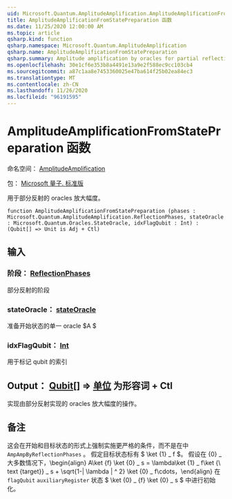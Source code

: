 ```yaml
---
uid: Microsoft.Quantum.AmplitudeAmplification.AmplitudeAmplificationFromStatePreparation
title: AmplitudeAmplificationFromStatePreparation 函数
ms.date: 11/25/2020 12:00:00 AM
ms.topic: article
qsharp.kind: function
qsharp.namespace: Microsoft.Quantum.AmplitudeAmplification
qsharp.name: AmplitudeAmplificationFromStatePreparation
qsharp.summary: Amplitude amplification by oracles for partial reflections.
ms.openlocfilehash: 30e1cf6e353b8a4491e13a9e2f588ec9cc103cb4
ms.sourcegitcommit: a87c1aa8e7453360025e47ba614f25b02ea84ec3
ms.translationtype: MT
ms.contentlocale: zh-CN
ms.lasthandoff: 11/26/2020
ms.locfileid: "96191595"
---
```

# <a name="amplitudeamplificationfromstatepreparation-function"></a>AmplitudeAmplificationFromStatePreparation 函数

命名空间： [AmplitudeAmplification](xref:Microsoft.Quantum.AmplitudeAmplification)

包： [Microsoft 量子. 标准版](https://nuget.org/packages/Microsoft.Quantum.Standard)


用于部分反射的 oracles 放大幅度。

```qsharp
function AmplitudeAmplificationFromStatePreparation (phases : Microsoft.Quantum.AmplitudeAmplification.ReflectionPhases, stateOracle : Microsoft.Quantum.Oracles.StateOracle, idxFlagQubit : Int) : (Qubit[] => Unit is Adj + Ctl)
```


## <a name="input"></a>输入

### <a name="phases--reflectionphases"></a>阶段： [ReflectionPhases](xref:Microsoft.Quantum.AmplitudeAmplification.ReflectionPhases)

部分反射的阶段


### <a name="stateoracle--stateoracle"></a>stateOracle： [stateOracle](xref:Microsoft.Quantum.Oracles.StateOracle)

准备开始状态的单一 oracle $A $


### <a name="idxflagqubit--int"></a>idxFlagQubit： [Int](xref:microsoft.quantum.lang-ref.int)

用于标记 qubit 的索引



## <a name="output--qubit--unit--is-adj--ctl"></a>Output： [Qubit](xref:microsoft.quantum.lang-ref.qubit)[] => [单位](xref:microsoft.quantum.lang-ref.unit)  为形容词 + Ctl

实现由部分反射实现的 oracles 放大幅度的操作。

## <a name="remarks"></a>备注

这会在开始和目标状态的形式上强制实施更严格的条件，而不是在中 `AmpAmpByReflectionPhases` 。
假定目标状态标有 $ \ket {1} \_ f $。
假设在 {0} \_ 大多数情况下，\begin{align} A\ket {f} \ket {0} \_ s = \lambda\ket {1} \_ f\ket {\ text {target}} \_ s + \sqrt{1-| \lambda | ^ 2} \ket {0} \_ f\cdots，\end{align} 在 `flagQubit` `auxiliaryRegister` 状态 $ \ket {0} \_ {f} \ket {0} \_ s $ 中进行初始化。